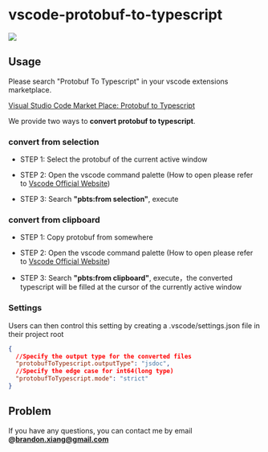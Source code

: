 # vscode-protobuf-to-typescript

<a href="vscode:extension/yishi.vscode-protobuf-to-typescript" alt="Contributors">
  <img src="https://img.shields.io/badge/vscode-marketplace-blue" />
</a>

## Usage

Please search "Protobuf To Typescript" in your vscode extensions marketplace.

[Visual Studio Code Market Place: Protobuf to Typescript](https://marketplace.visualstudio.com/items?itemName=yishi.vscode-protobuf-to-typescript)

We provide two ways to **convert protobuf to typescript**.

### convert from selection

- STEP 1: Select the protobuf of the current active window

- STEP 2: Open the vscode command palette (How to open please refer to [Vscode Official Website](https://code.visualstudio.com/docs/getstarted/userinterface#_command-palette))

- STEP 3: Search **"pbts:from selection"**, execute

### convert from clipboard

- STEP 1: Copy protobuf from somewhere

- STEP 2: Open the vscode command palette (How to open please refer to [Vscode Official Website](https://code.visualstudio.com/docs/getstarted/userinterface#_command-palette))

- STEP 3: Search **"pbts:from clipboard"**, execute，the converted typescript will be filled at the cursor of the currently active window

### Settings

Users can then control this setting by creating a .vscode/settings.json file in their project root

```json
{
  //Specify the output type for the converted files
  "protobufToTypescript.outputType": "jsdoc",
  //Specify the edge case for int64(long type)
  "protobufToTypescript.mode": "strict"
}
```

## Problem

If you have any questions, you can contact me by email **@brandon.xiang@gmail.com**
